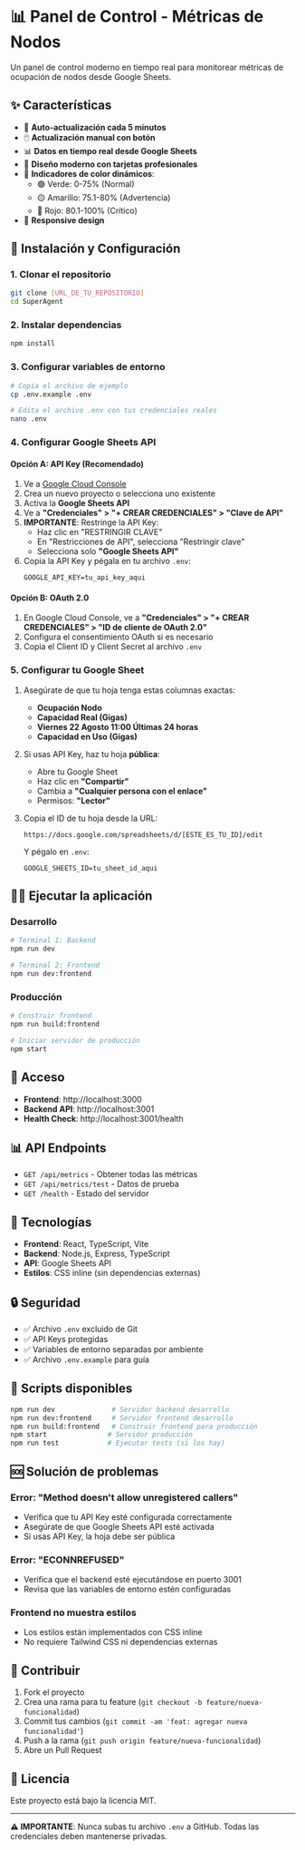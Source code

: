 # 📊 Panel de Control - Métricas de Nodos

Un panel de control moderno en tiempo real para monitorear métricas de ocupación de nodos desde Google Sheets.

## ✨ Características

- 🔄 **Auto-actualización cada 5 minutos**
- 🖱️ **Actualización manual con botón**
- 📊 **Datos en tiempo real desde Google Sheets**
- 🎨 **Diseño moderno con tarjetas profesionales**
- 🚦 **Indicadores de color dinámicos**:
  - 🟢 Verde: 0-75% (Normal)
  - 🟡 Amarillo: 75.1-80% (Advertencia)
  - 🔴 Rojo: 80.1-100% (Crítico)
- 📱 **Responsive design**

## 🚀 Instalación y Configuración

### 1. Clonar el repositorio
```bash
git clone [URL_DE_TU_REPOSITORIO]
cd SuperAgent
```

### 2. Instalar dependencias
```bash
npm install
```

### 3. Configurar variables de entorno
```bash
# Copia el archivo de ejemplo
cp .env.example .env

# Edita el archivo .env con tus credenciales reales
nano .env
```

### 4. Configurar Google Sheets API

#### Opción A: API Key (Recomendado)
1. Ve a [Google Cloud Console](https://console.cloud.google.com/)
2. Crea un nuevo proyecto o selecciona uno existente
3. Activa la **Google Sheets API**
4. Ve a **"Credenciales" > "+ CREAR CREDENCIALES" > "Clave de API"**
5. **IMPORTANTE**: Restringe la API Key:
   - Haz clic en "RESTRINGIR CLAVE"
   - En "Restricciones de API", selecciona "Restringir clave"
   - Selecciona solo **"Google Sheets API"**
6. Copia la API Key y pégala en tu archivo `.env`:
   ```
   GOOGLE_API_KEY=tu_api_key_aqui
   ```

#### Opción B: OAuth 2.0
1. En Google Cloud Console, ve a **"Credenciales" > "+ CREAR CREDENCIALES" > "ID de cliente de OAuth 2.0"**
2. Configura el consentimiento OAuth si es necesario
3. Copia el Client ID y Client Secret al archivo `.env`

### 5. Configurar tu Google Sheet
1. Asegúrate de que tu hoja tenga estas columnas exactas:
   - **Ocupación Nodo**
   - **Capacidad Real (Gigas)**
   - **Viernes 22 Agosto 11:00 Últimas 24 horas**
   - **Capacidad en Uso (Gigas)**

2. Si usas API Key, haz tu hoja **pública**:
   - Abre tu Google Sheet
   - Haz clic en **"Compartir"**
   - Cambia a **"Cualquier persona con el enlace"**
   - Permisos: **"Lector"**

3. Copia el ID de tu hoja desde la URL:
   ```
   https://docs.google.com/spreadsheets/d/[ESTE_ES_TU_ID]/edit
   ```
   Y pégalo en `.env`:
   ```
   GOOGLE_SHEETS_ID=tu_sheet_id_aqui
   ```

## 🏃‍♂️ Ejecutar la aplicación

### Desarrollo
```bash
# Terminal 1: Backend
npm run dev

# Terminal 2: Frontend  
npm run dev:frontend
```

### Producción
```bash
# Construir frontend
npm run build:frontend

# Iniciar servidor de producción
npm start
```

## 📱 Acceso

- **Frontend**: http://localhost:3000
- **Backend API**: http://localhost:3001
- **Health Check**: http://localhost:3001/health

## 📊 API Endpoints

- `GET /api/metrics` - Obtener todas las métricas
- `GET /api/metrics/test` - Datos de prueba
- `GET /health` - Estado del servidor

## 🔧 Tecnologías

- **Frontend**: React, TypeScript, Vite
- **Backend**: Node.js, Express, TypeScript
- **API**: Google Sheets API
- **Estilos**: CSS inline (sin dependencias externas)

## 🔒 Seguridad

- ✅ Archivo `.env` excluido de Git
- ✅ API Keys protegidas
- ✅ Variables de entorno separadas por ambiente
- ✅ Archivo `.env.example` para guía

## 📝 Scripts disponibles

```bash
npm run dev              # Servidor backend desarrollo
npm run dev:frontend     # Servidor frontend desarrollo  
npm run build:frontend   # Construir frontend para producción
npm start               # Servidor producción
npm run test            # Ejecutar tests (si los hay)
```

## 🆘 Solución de problemas

### Error: "Method doesn't allow unregistered callers"
- Verifica que tu API Key esté configurada correctamente
- Asegúrate de que Google Sheets API esté activada
- Si usas API Key, la hoja debe ser pública

### Error: "ECONNREFUSED"
- Verifica que el backend esté ejecutándose en puerto 3001
- Revisa que las variables de entorno estén configuradas

### Frontend no muestra estilos
- Los estilos están implementados con CSS inline
- No requiere Tailwind CSS ni dependencias externas

## 🤝 Contribuir

1. Fork el proyecto
2. Crea una rama para tu feature (`git checkout -b feature/nueva-funcionalidad`)
3. Commit tus cambios (`git commit -am 'feat: agregar nueva funcionalidad'`)
4. Push a la rama (`git push origin feature/nueva-funcionalidad`)
5. Abre un Pull Request

## 📄 Licencia

Este proyecto está bajo la licencia MIT.

---

**⚠️ IMPORTANTE**: Nunca subas tu archivo `.env` a GitHub. Todas las credenciales deben mantenerse privadas.